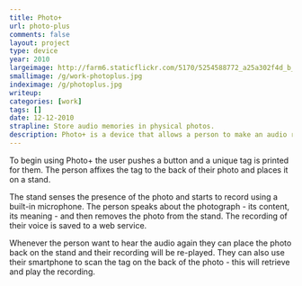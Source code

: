 ```yaml
---
title: Photo+
url: photo-plus
comments: false
layout: project
type: device
year: 2010
largeimage: http://farm6.staticflickr.com/5170/5254588772_a25a302f4d_b_d.jpg
smallimage: /g/work-photoplus.jpg
indeximage: /g/photoplus.jpg
writeup: 
categories: [work]
tags: []
date: 12-12-2010
strapline: Store audio memories in physical photos.
description: Photo+ is a device that allows a person to make an audio recording of their voice - a memory, story or description - and then store that audio inside a physical photograph. Photo+ allows visitors to an exhibit or museum to record stories and descriptions of their photos as part of a community storytelling project. It was designed to extend the capabilities of physical photographs with new technology, while preserving the tactile nature of the photograph. 
---
```

To begin using Photo+ the user pushes a button and a unique tag is printed for them. The person affixes the tag to the back of their photo and places it on a stand. 

The stand senses the presence of the photo and starts to record using a built-in microphone. The person speaks about the photograph - its content, its meaning - and then removes the photo from the stand. The recording of their voice is saved to a web service. 

Whenever the person want to hear the audio again they can place the photo back on the stand and their recording will be re-played. They can also use their smartphone to scan the tag on the back of the photo - this will retrieve and play the recording.  